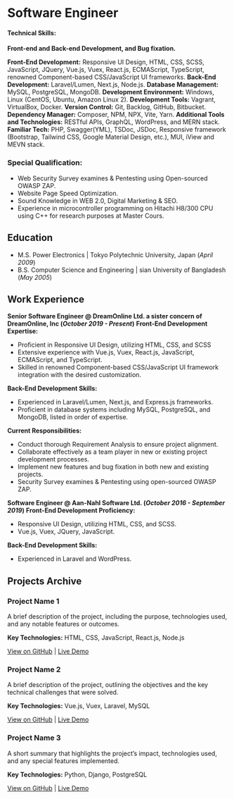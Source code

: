 # Software Engineer 

#### Technical Skills: 
**Front-end and Back-end Development, and Bug fixation.**

**Front-End Development:** Responsive UI Design, HTML, CSS, SCSS, JavaScript, JQuery, Vue.js, Vuex, React.js, ECMAScript,
TypeScript, renowned Component-based CSS/JavaScript UI frameworks.
**Back-End Development:** Laravel/Lumen, Next.js, Node.js.
**Database Management:** MySQL, PostgreSQL, MongoDB.
**Development Environment:** Windows, Linux (CentOS, Ubuntu, Amazon Linux 2).
**Development Tools:** Vagrant, VirtualBox, Docker.
**Version Control:** Git, Backlog, GitHub, Bitbucket.
**Dependency Manager:** Composer, NPM, NPX, Vite, Yarn.
**Additional Tools and Technologies:** RESTful APIs, GraphQL, WordPress, and MERN stack.
**Familiar Tech:** PHP, Swagger(YML), TSDoc, JSDoc, Responsive framework (Bootstrap, Tailwind CSS, Google Material Design,
etc.), MUI, iView and MEVN stack.

### Special Qualification:

- Web Security Survey examines & Pentesting using Open-sourced OWASP ZAP.
- Website Page Speed Optimization.
- Sound Knowledge in WEB 2.0, Digital Marketing & SEO.
- Experience in microcontroller programming on Hitachi H8/300 CPU using C++ for research purposes at Master Cours.


## Education					       		
- M.S. Power Electronics | Tokyo Polytechnic University, Japan (_April 2009_)
- B.S. Computer Science and Engineering | sian University of Bangladesh (_May 2005_)

## Work Experience
**Senior Software Engineer @ DreamOnline Ltd. a sister concern of DreamOnline, Inc (_October 2019 - Present_)**
**Front-End Development Expertise:**
- Proficient in Responsive UI Design, utilizing HTML, CSS, and SCSS
- Extensive experience with Vue.js, Vuex, React.js, JavaScript, ECMAScript, and TypeScript.
- Skilled in renowned Component-based CSS/JavaScript UI framework integration with the desired customization.

**Back-End Development Skills:**
- Experienced in Laravel/Lumen, Next.js, and Express.js frameworks.
- Proficient in database systems including MySQL, PostgreSQL, and MongoDB, listed in order of expertise.

**Current Responsibilities:**
 - Conduct thorough Requirement Analysis to ensure project alignment.
 - Collaborate effectively as a team player in new or existing project development processes.
 - Implement new features and bug fixation in both new and existing projects.
 - Security Survey examines & Pentesting using open-sourced OWASP ZAP.

**Software Engineer @ Aan-Nahl Software Ltd. (_October 2016 - September 2019_)**
**Front-End Development Proficiency:**
- Responsive UI Design, utilizing HTML, CSS, and SCSS.
- Vue.js, Vuex, JQuery, JavaScript.

**Back-End Development Skills:**
- Experienced in Laravel and WordPress.


## Projects Archive

<div class="projects-grid">
  
  <div class="project-card">
    <h3>Project Name 1</h3>
    <p>A brief description of the project, including the purpose, technologies used, and any notable features or outcomes.</p>
    <p><strong>Key Technologies:</strong> HTML, CSS, JavaScript, React.js, Node.js</p>
    <p><a href="https://github.com/username/project1">View on GitHub</a> | <a href="https://yourdomain.com/project1">Live Demo</a></p>
  </div>
  
  <div class="project-card">
    <h3>Project Name 2</h3>
    <p>A brief description of the project, outlining the objectives and the key technical challenges that were solved.</p>
    <p><strong>Key Technologies:</strong> Vue.js, Vuex, Laravel, MySQL</p>
    <p><a href="https://github.com/username/project2">View on GitHub</a> | <a href="https://yourdomain.com/project2">Live Demo</a></p>
  </div>

  <div class="project-card">
    <h3>Project Name 3</h3>
    <p>A short summary that highlights the project’s impact, technologies used, and any special features implemented.</p>
    <p><strong>Key Technologies:</strong> Python, Django, PostgreSQL</p>
    <p><a href="https://github.com/username/project3">View on GitHub</a> | <a href="https://yourdomain.com/project3">Live Demo</a></p>
  </div>

  <!-- Add more project cards as needed -->

</div>
